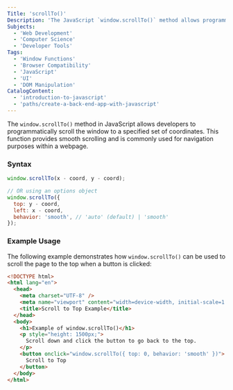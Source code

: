 ```yaml
---
Title: 'scrollTo()'
Description: 'The JavaScript `window.scrollTo()` method allows programmatic scrolling of a webpage to a specific position.'
Subjects:
  - 'Web Development'
  - 'Computer Science'
  - 'Developer Tools'
Tags:
  - 'Window Functions'
  - 'Browser Compatibility'
  - 'JavaScript'
  - 'UI'
  - 'DOM Manipulation'
CatalogContent:
  - 'introduction-to-javascript'
  - 'paths/create-a-back-end-app-with-javascript'
---
```


The `window.scrollTo()` method in JavaScript allows developers to programmatically scroll the window to a specified set of coordinates. This function provides smooth scrolling and is commonly used for navigation purposes within a webpage.

### Syntax

```js
window.scrollTo(x - coord, y - coord);

// OR using an options object
window.scrollTo({
  top: y - coord,
  left: x - coord,
  behavior: 'smooth', // 'auto' (default) | 'smooth'
});
```

### Example Usage

The following example demonstrates how `window.scrollTo()` can be used to scroll the page to the top when a button is clicked:

```html
<!DOCTYPE html>
<html lang="en">
  <head>
    <meta charset="UTF-8" />
    <meta name="viewport" content="width=device-width, initial-scale=1.0" />
    <title>Scroll to Top Example</title>
  </head>
  <body>
    <h1>Example of window.scrollTo()</h1>
    <p style="height: 1500px;">
      Scroll down and click the button to go back to the top.
    </p>
    <button onclick="window.scrollTo({ top: 0, behavior: 'smooth' })">
      Scroll to Top
    </button>
  </body>
</html>
```
